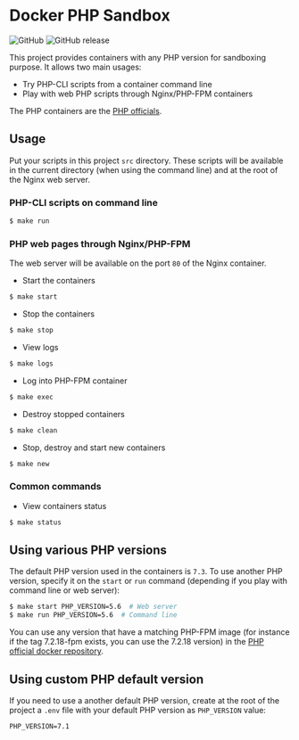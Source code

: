 # Docker PHP Sandbox

![GitHub](https://img.shields.io/github/license/l-vo/docker-php-sandbox.svg) ![GitHub release](https://img.shields.io/github/release/l-vo/docker-php-sandbox.svg)

This project provides containers with any PHP version for sandboxing purpose. It allows two main usages:

- Try PHP-CLI scripts from a container command line
- Play with web PHP scripts through Nginx/PHP-FPM containers

The PHP containers are the [PHP officials](https://hub.docker.com/_/php).

## Usage
Put your scripts in this project `src` directory. These scripts will be available in the current directory (when using the command line) and at the root of the Nginx web server.

### PHP-CLI scripts on command line
```bash
$ make run
```

### PHP web pages through Nginx/PHP-FPM
The web server will be available on the port `80` of the Nginx container.

* Start the containers
```bash
$ make start
```

* Stop the containers
```bash
$ make stop
```

* View logs
```bash
$ make logs
```

* Log into PHP-FPM container
```bash
$ make exec
```

* Destroy stopped containers
```bash
$ make clean
```

* Stop, destroy and start new containers
```bash
$ make new
```

### Common commands
* View containers status
```bash
$ make status
```

## Using various PHP versions
The default PHP version used in the containers is `7.3`. To use another PHP version, specify it on the `start` or `run` command (depending if you play with command line or web server):
```bash
$ make start PHP_VERSION=5.6  # Web server
$ make run PHP_VERSION=5.6  # Command line
```

You can use any version that have a matching PHP-FPM image (for instance if the tag 7.2.18-fpm exists, you can use the 7.2.18 version) in the [PHP official docker repository](https://hub.docker.com/_/php?tab=tags).

## Using custom PHP default version
If you need to use a another default PHP version, create at the root of the project a `.env` file with your default PHP version as `PHP_VERSION` value:
```.dotenv
PHP_VERSION=7.1
``` 